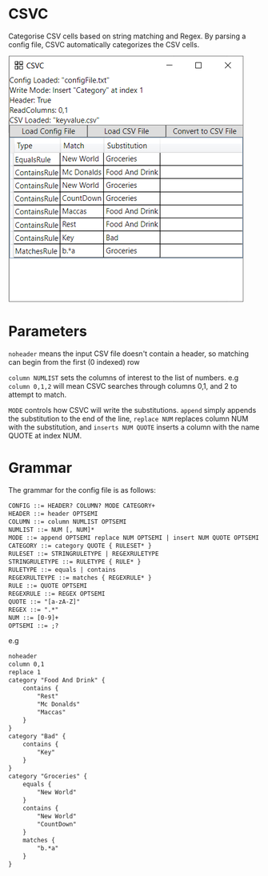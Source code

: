 # CSVC
Categorise CSV cells based on string matching and Regex. By parsing a config file, CSVC automatically categorizes the CSV cells. 

![Screenshot](readMeImages/screenshot.png)

# Parameters
```noheader``` means the input CSV file doesn't contain a header, so matching can begin from the first (0 indexed) row

```column NUMLIST``` sets the columns of interest to the list of numbers. e.g ```column 0,1,2``` will mean CSVC searches through columns 0,1, and 2 to attempt to match.

```MODE``` controls how CSVC will write the substitutions. ```append``` simply appends the substitution to the end of the line, ```replace NUM``` replaces column NUM 
with the substitution, and ```inserts NUM QUOTE``` inserts a column with the name QUOTE at index NUM.

# Grammar 
The grammar for the config file is as follows:
```
CONFIG ::= HEADER? COLUMN? MODE CATEGORY+
HEADER ::= header OPTSEMI
COLUMN ::= column NUMLIST OPTSEMI
NUMLIST ::= NUM [, NUM]*
MODE ::= append OPTSEMI replace NUM OPTSEMI | insert NUM QUOTE OPTSEMI
CATEGORY ::= category QUOTE { RULESET* }
RULESET ::= STRINGRULETYPE | REGEXRULETYPE
STRINGRULETYPE ::= RULETYPE { RULE* }
RULETYPE ::= equals | contains
REGEXRULTEYPE ::= matches { REGEXRULE* }
RULE ::= QUOTE OPTSEMI
REGEXRULE ::= REGEX OPTSEMI
QUOTE ::= "[a-zA-Z]"
REGEX ::= ".*"
NUM ::= [0-9]+
OPTSEMI ::= ;?
```

e.g 
```
noheader
column 0,1
replace 1
category "Food And Drink" {
    contains {
        "Rest"
        "Mc Donalds"
        "Maccas"
    }
}
category "Bad" {
    contains {
        "Key"
    }
}
category "Groceries" {
    equals {
        "New World"
    }
    contains {
        "New World"
        "CountDown"
    }
    matches {
        "b.*a"
    }
}
```
